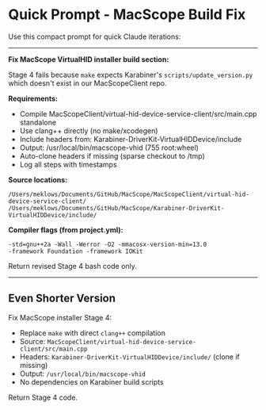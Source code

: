 # Quick Prompt - MacScope Build Fix

Use this compact prompt for quick Claude iterations:

---

**Fix MacScope VirtualHID installer build section:**

Stage 4 fails because `make` expects Karabiner's `scripts/update_version.py` which doesn't exist in our MacScopeClient repo.

**Requirements:**
- Compile MacScopeClient/virtual-hid-device-service-client/src/main.cpp standalone
- Use clang++ directly (no make/xcodegen)
- Include headers from: Karabiner-DriverKit-VirtualHIDDevice/include
- Output: /usr/local/bin/macscope-vhid (755 root:wheel)
- Auto-clone headers if missing (sparse checkout to /tmp)
- Log all steps with timestamps

**Source locations:**
```
/Users/meklows/Documents/GitHub/MacScope/MacScopeClient/virtual-hid-device-service-client/
/Users/meklows/Documents/GitHub/MacScope/Karabiner-DriverKit-VirtualHIDDevice/include/
```

**Compiler flags (from project.yml):**
```
-std=gnu++2a -Wall -Werror -O2 -mmacosx-version-min=13.0
-framework Foundation -framework IOKit
```

Return revised Stage 4 bash code only.

---

## Even Shorter Version

Fix MacScope installer Stage 4:
- Replace `make` with direct `clang++` compilation
- Source: `MacScopeClient/virtual-hid-device-service-client/src/main.cpp`
- Headers: `Karabiner-DriverKit-VirtualHIDDevice/include/` (clone if missing)
- Output: `/usr/local/bin/macscope-vhid`
- No dependencies on Karabiner build scripts

Return Stage 4 code.
